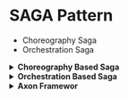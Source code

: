  # SAGA Pattern
 - Choreography Saga
 - Orchestration Saga

<details>
<summary><b>Choreography Based Saga </b></summary>
  
  - Initial flow 1,2,3......n
  - Compensating flow n......3,2,1 <br/>
 [Diagram](/spring/spring-microservices/ms-sagapattern/choreographypattern.jpg)
</details>


<details>
<summary><b>Orchestration Based Saga </b></summary>
  
  - Initial flow 1,2,3......n
  - Compensating flow n......3,2,1<br/>
  - Happy path and error scenario diagram given below
  [Diagram1](/spring/spring-microservices/ms-sagapattern/orcheshappyPath.jpg) <br/>
  [Diagram2](/spring/spring-microservices/ms-sagapattern/errorpath.jpg) <br/>
</details>


<details>
<summary><b>Axon Framewor</b></summary>
 
 <p>
 Axon Framework is a Java microservices framework that helps you build microservices architecture in-line with Domain Driven Design (DDD) principles. Apart from DDD,   Axon Framework also allows you to implement microservices patterns such as Command-Query-Responsibility-Segregation (CQRS) and Event-Driven Architecture
 </p>
  
  - Ini
  - Co
  
 
</details>
 

